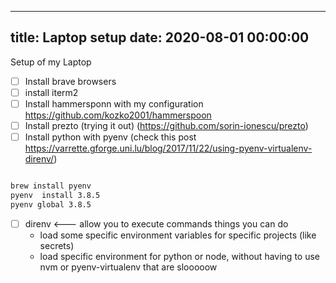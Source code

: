 
---
title: Laptop setup
date: 2020-08-01 00:00:00
---


Setup of my Laptop
  - [ ] Install brave browsers 
  - [ ] install iterm2
  - [ ] Install hammersponn with my configuration https://github.com/kozko2001/hammerspoon
  - [ ] Install prezto (trying it out) (https://github.com/sorin-ionescu/prezto)
  - [ ] Install python with pyenv (check this post https://varrette.gforge.uni.lu/blog/2017/11/22/using-pyenv-virtualenv-direnv/)

```bash

brew install pyenv
pyenv  install 3.8.5
pyenv global 3.8.5
```
  - [ ] direnv <--- allow you to execute commands things you can do
      - load some specific environment variables for specific projects (like secrets)
      - load specific environment for python or node, without having to use nvm or pyenv-virtualenv that are slooooow
